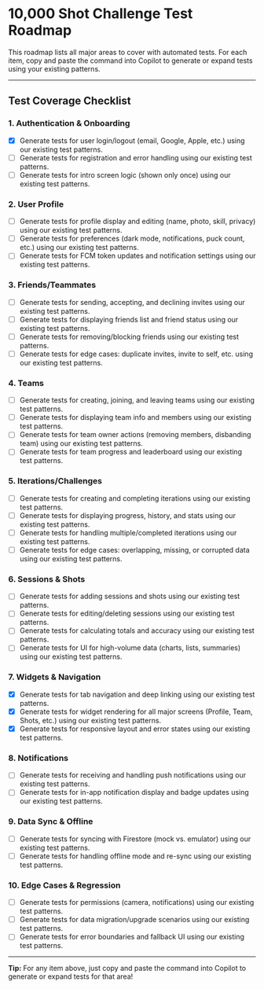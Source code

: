 # 10,000 Shot Challenge Test Roadmap

This roadmap lists all major areas to cover with automated tests. For each item, copy and paste the command into Copilot to generate or expand tests using your existing patterns.

---

## Test Coverage Checklist

### 1. Authentication & Onboarding

- [x] Generate tests for user login/logout (email, Google, Apple, etc.) using our existing test patterns.
- [ ] Generate tests for registration and error handling using our existing test patterns.
- [ ] Generate tests for intro screen logic (shown only once) using our existing test patterns.

### 2. User Profile

- [ ] Generate tests for profile display and editing (name, photo, skill, privacy) using our existing test patterns.
- [ ] Generate tests for preferences (dark mode, notifications, puck count, etc.) using our existing test patterns.
- [ ] Generate tests for FCM token updates and notification settings using our existing test patterns.

### 3. Friends/Teammates

- [ ] Generate tests for sending, accepting, and declining invites using our existing test patterns.
- [ ] Generate tests for displaying friends list and friend status using our existing test patterns.
- [ ] Generate tests for removing/blocking friends using our existing test patterns.
- [ ] Generate tests for edge cases: duplicate invites, invite to self, etc. using our existing test patterns.

### 4. Teams

- [ ] Generate tests for creating, joining, and leaving teams using our existing test patterns.
- [ ] Generate tests for displaying team info and members using our existing test patterns.
- [ ] Generate tests for team owner actions (removing members, disbanding team) using our existing test patterns.
- [ ] Generate tests for team progress and leaderboard using our existing test patterns.

### 5. Iterations/Challenges

- [ ] Generate tests for creating and completing iterations using our existing test patterns.
- [ ] Generate tests for displaying progress, history, and stats using our existing test patterns.
- [ ] Generate tests for handling multiple/completed iterations using our existing test patterns.
- [ ] Generate tests for edge cases: overlapping, missing, or corrupted data using our existing test patterns.

### 6. Sessions & Shots

- [ ] Generate tests for adding sessions and shots using our existing test patterns.
- [ ] Generate tests for editing/deleting sessions using our existing test patterns.
- [ ] Generate tests for calculating totals and accuracy using our existing test patterns.
- [ ] Generate tests for UI for high-volume data (charts, lists, summaries) using our existing test patterns.

### 7. Widgets & Navigation

- [x] Generate tests for tab navigation and deep linking using our existing test patterns.
- [x] Generate tests for widget rendering for all major screens (Profile, Team, Shots, etc.) using our existing test patterns.
- [x] Generate tests for responsive layout and error states using our existing test patterns.

### 8. Notifications

- [ ] Generate tests for receiving and handling push notifications using our existing test patterns.
- [ ] Generate tests for in-app notification display and badge updates using our existing test patterns.

### 9. Data Sync & Offline

- [ ] Generate tests for syncing with Firestore (mock vs. emulator) using our existing test patterns.
- [ ] Generate tests for handling offline mode and re-sync using our existing test patterns.

### 10. Edge Cases & Regression

- [ ] Generate tests for permissions (camera, notifications) using our existing test patterns.
- [ ] Generate tests for data migration/upgrade scenarios using our existing test patterns.
- [ ] Generate tests for error boundaries and fallback UI using our existing test patterns.

---

**Tip:** For any item above, just copy and paste the command into Copilot to generate or expand tests for that area!
